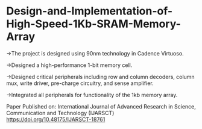 # Design-and-Implementation-of-High-Speed-1Kb-SRAM-Memory-Array

->The project is designed using 90nm technology in Cadence Virtuoso.

->Designed a high-performance 1-bit memory cell.

->Designed critical peripherals including row and column decoders, column mux, write driver, pre-charge circuitry, and sense amplifier.

->Integrated all peripherals for functionality of the 1kb memory array.


Paper Published on:
International Journal of Advanced Research in Science, Communication and Technology (IJARSCT)
https://doi.org/10.48175/IJARSCT-18761
